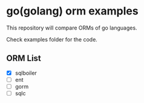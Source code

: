 # go(golang) orm examples

This repository will compare ORMs of go languages.

Check examples folder for the code. 

## ORM List
- [x] sqlboiler
- [ ] ent
- [ ] gorm
- [ ] sqlc
